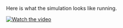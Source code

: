 Here is what the simulation looks like running.


[![Watch the video](https://youtu.be/<sOT0_8nGfGU&ab_channel=ValiKhan>)]([https://youtu.be/vt5fpE0bzSY](https://www.youtube.com/watch?v=sOT0_8nGfGU&ab_channel=ValiKhan))
